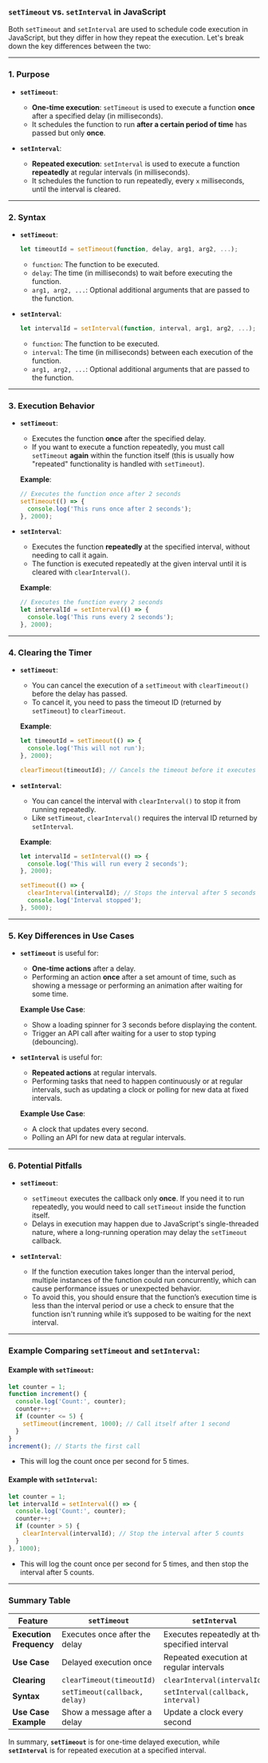 ### **`setTimeout` vs. `setInterval` in JavaScript**

Both `setTimeout` and `setInterval` are used to schedule code execution in JavaScript, but they differ in how they repeat the execution. Let's break down the key differences between the two:

---

### 1. **Purpose**

- **`setTimeout`**:
  - **One-time execution**: `setTimeout` is used to execute a function **once** after a specified delay (in milliseconds).
  - It schedules the function to run **after a certain period of time** has passed but only **once**.

- **`setInterval`**:
  - **Repeated execution**: `setInterval` is used to execute a function **repeatedly** at regular intervals (in milliseconds).
  - It schedules the function to run repeatedly, every `x` milliseconds, until the interval is cleared.

---

### 2. **Syntax**

- **`setTimeout`**:
  ```javascript
  let timeoutId = setTimeout(function, delay, arg1, arg2, ...);
  ```

  - `function`: The function to be executed.
  - `delay`: The time (in milliseconds) to wait before executing the function.
  - `arg1, arg2, ...`: Optional additional arguments that are passed to the function.

- **`setInterval`**:
  ```javascript
  let intervalId = setInterval(function, interval, arg1, arg2, ...);
  ```

  - `function`: The function to be executed.
  - `interval`: The time (in milliseconds) between each execution of the function.
  - `arg1, arg2, ...`: Optional additional arguments that are passed to the function.

---

### 3. **Execution Behavior**

- **`setTimeout`**:
  - Executes the function **once** after the specified delay.
  - If you want to execute a function repeatedly, you must call `setTimeout` **again** within the function itself (this is usually how "repeated" functionality is handled with `setTimeout`).

  **Example**:
  ```javascript
  // Executes the function once after 2 seconds
  setTimeout(() => {
    console.log('This runs once after 2 seconds');
  }, 2000);
  ```

- **`setInterval`**:
  - Executes the function **repeatedly** at the specified interval, without needing to call it again.
  - The function is executed repeatedly at the given interval until it is cleared with `clearInterval()`.

  **Example**:
  ```javascript
  // Executes the function every 2 seconds
  let intervalId = setInterval(() => {
    console.log('This runs every 2 seconds');
  }, 2000);
  ```

---

### 4. **Clearing the Timer**

- **`setTimeout`**:
  - You can cancel the execution of a `setTimeout` with `clearTimeout()` before the delay has passed.
  - To cancel it, you need to pass the timeout ID (returned by `setTimeout`) to `clearTimeout`.

  **Example**:
  ```javascript
  let timeoutId = setTimeout(() => {
    console.log('This will not run');
  }, 2000);

  clearTimeout(timeoutId); // Cancels the timeout before it executes
  ```

- **`setInterval`**:
  - You can cancel the interval with `clearInterval()` to stop it from running repeatedly.
  - Like `setTimeout`, `clearInterval()` requires the interval ID returned by `setInterval`.

  **Example**:
  ```javascript
  let intervalId = setInterval(() => {
    console.log('This will run every 2 seconds');
  }, 2000);

  setTimeout(() => {
    clearInterval(intervalId); // Stops the interval after 5 seconds
    console.log('Interval stopped');
  }, 5000);
  ```

---

### 5. **Key Differences in Use Cases**

- **`setTimeout`** is useful for:
  - **One-time actions** after a delay.
  - Performing an action **once** after a set amount of time, such as showing a message or performing an animation after waiting for some time.

  **Example Use Case**:
  - Show a loading spinner for 3 seconds before displaying the content.
  - Trigger an API call after waiting for a user to stop typing (debouncing).

- **`setInterval`** is useful for:
  - **Repeated actions** at regular intervals.
  - Performing tasks that need to happen continuously or at regular intervals, such as updating a clock or polling for new data at fixed intervals.

  **Example Use Case**:
  - A clock that updates every second.
  - Polling an API for new data at regular intervals.

---

### 6. **Potential Pitfalls**

- **`setTimeout`**:
  - `setTimeout` executes the callback only **once**. If you need it to run repeatedly, you would need to call `setTimeout` inside the function itself.
  - Delays in execution may happen due to JavaScript's single-threaded nature, where a long-running operation may delay the `setTimeout` callback.

- **`setInterval`**:
  - If the function execution takes longer than the interval period, multiple instances of the function could run concurrently, which can cause performance issues or unexpected behavior.
  - To avoid this, you should ensure that the function’s execution time is less than the interval period or use a check to ensure that the function isn't running while it’s supposed to be waiting for the next interval.

---

### **Example Comparing `setTimeout` and `setInterval`:**

#### **Example with `setTimeout`**:

```javascript
let counter = 1;
function increment() {
  console.log('Count:', counter);
  counter++;
  if (counter <= 5) {
    setTimeout(increment, 1000); // Call itself after 1 second
  }
}
increment(); // Starts the first call
```

- This will log the count once per second for 5 times.

#### **Example with `setInterval`**:

```javascript
let counter = 1;
let intervalId = setInterval(() => {
  console.log('Count:', counter);
  counter++;
  if (counter > 5) {
    clearInterval(intervalId); // Stop the interval after 5 counts
  }
}, 1000);
```

- This will log the count once per second for 5 times, and then stop the interval after 5 counts.

---

### **Summary Table**

| Feature                | `setTimeout`                          | `setInterval`                              |
|------------------------|---------------------------------------|--------------------------------------------|
| **Execution Frequency** | Executes once after the delay         | Executes repeatedly at the specified interval |
| **Use Case**            | Delayed execution once                | Repeated execution at regular intervals    |
| **Clearing**            | `clearTimeout(timeoutId)`             | `clearInterval(intervalId)`                |
| **Syntax**              | `setTimeout(callback, delay)`         | `setInterval(callback, interval)`          |
| **Use Case Example**    | Show a message after a delay          | Update a clock every second                |

In summary, **`setTimeout`** is for one-time delayed execution, while **`setInterval`** is for repeated execution at a specified interval.
